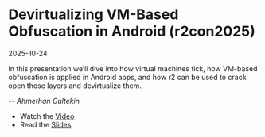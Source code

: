 # Devirtualizing VM-Based Obfuscation in Android (r2con2025)

2025-10-24

In this presentation we’ll dive into how virtual machines tick, how VM-based obfuscation is applied in Android apps, 
and how r2 can be used to crack open those layers and devirtualize them.

-- *Ahmethan Gultekin*

* Watch the [Video](https://www.youtube.com/watch?v=ISvPHPhmQc8)
* Read the [Slides](./presentation/r2con_android_vm_devirtualize_slides.pdf)
